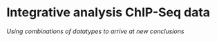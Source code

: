 <a id="integrative_analysis_chip-seq_data"> </a>
# Integrative analysis ChIP-Seq data

*Using combinations of datatypes to arrive at new conclusions*

